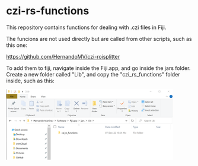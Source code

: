 # czi-rs-functions

This repository contains functions for dealing with .czi files in Fiji.

The funcions are not used directly but are called from other scripts, such as this one:

https://github.com/HernandoMV/czi-roisplitter


To add them to fiji, navigate inside the Fiji.app, and go inside the jars folder.
Create a new folder called "Lib", and copy the "czi_rs_functions" folder inside, such as this:

<p align="left">
  <img src="doc/imgs/fiji_location.PNG" width=450>
</p>
